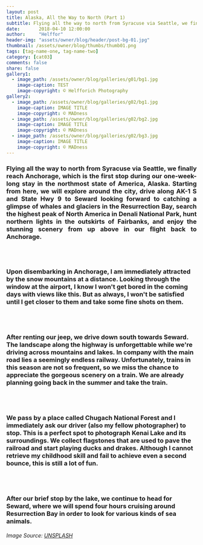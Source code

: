 ```yaml
---
layout: post
title: Alaska, All the Way to North (Part 1)
subtitle: Flying all the way to north from Syracuse via Seattle, we finally reach Anchorage, which is the first stop during our one-week-long stay in the northmost state of America, Alaska. Starting from here, we will explore around the city, drive along AK-1 S and State Hwy 9 to Seward looking forward to cat...
date:       2018-04-10 12:00:00
author:     "Helffor"
header-img: "assets/owner/blog/header/post-bg-01.jpg"
thumbnail: /assets/owner/blog/thumbs/thumb01.png
tags: [tag-name-one, tag-name-two]
category: [cat03]
comments: false
share: false
gallery1: 
  - image_path: /assets/owner/blog/galleries/g01/bg1.jpg
    image-caption: TEST
    image-copyright: © Helfforich Photography
gallery2: 
  - image_path: /assets/owner/blog/galleries/g02/bg1.jpg
    image-caption: IMAGE TITLE
    image-copyright: © MADness
  - image_path: /assets/owner/blog/galleries/g02/bg2.jpg
    image-caption: IMAGE TITLE
    image-copyright: © MADness
  - image_path: /assets/owner/blog/galleries/g02/bg3.jpg
    image-caption: IMAGE TITLE
    image-copyright: © MADness 
---
```


<h3><p style='text-align: justify;'>
Flying all the way to north from Syracuse via Seattle, we finally reach Anchorage, which is the first stop during our one-week-long stay in the northmost state of America, Alaska. Starting from here, we will explore around the city, drive along AK-1 S and State Hwy 9 to Seward looking forward to catching a glimpse of whales and glaciers in the Resurrection Bay, search the highest peak of North America in Denali National Park, hunt northern lights in the outskirts of Fairbanks, and enjoy the stunning scenery from up above in our flight back to Anchorage.

<br><br>

Upon disembarking in Anchorage, I am immediately attracted by the snow mountains at a distance. Looking through the window at the airport, I know I won't get bored in the coming days with views like this. But as always, I won't be satisfied until I get closer to them and take some fine shots on them.

<br><br>

After renting our jeep, we drive down south towards Seward. The landscape along the highway is unforgettable while we're driving across mountains and lakes. In company with the main road lies a seemingly endless railway. Unfortunately, trains in this season are not so frequent, so we miss the chance to appreciate the gorgeous scenery on a train. We are already planning going back in the summer and take the train.

<br><br>

We pass by a place called Chugach National Forest and I immediately ask our driver (also my fellow photographer) to stop. This is a perfect spot to photograph Kenai Lake and its surroundings. We collect flagstones that are used to pave the railroad and start playing ducks and drakes. Although I cannot retrieve my childhood skill and fail to achieve even a second bounce, this is still a lot of fun.

<br><br>

After our brief stop by the lake, we continue to head for Seward, where we will spend four hours cruising around Resurrection Bay in order to look for various kinds of sea animals.



		

###### Image Source: [UNSPLASH](https://unsplash.com/photos/j0g8taxHZa0)
